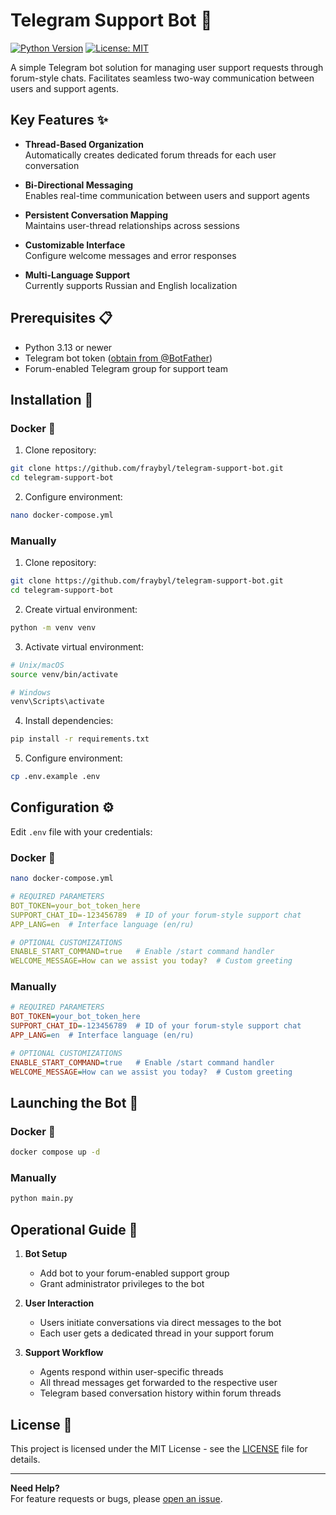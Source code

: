 # Telegram Support Bot 🤖

[![Python Version](https://img.shields.io/badge/python-3.13%2B-blue)](https://www.python.org/)
[![License: MIT](https://img.shields.io/badge/License-MIT-yellow.svg)](https://opensource.org/licenses/MIT)

A simple Telegram bot solution for managing user support requests through forum-style chats. Facilitates seamless two-way communication between users and support agents.

## Key Features ✨

- **Thread-Based Organization**  
  Automatically creates dedicated forum threads for each user conversation

- **Bi-Directional Messaging**  
  Enables real-time communication between users and support agents

- **Persistent Conversation Mapping**  
  Maintains user-thread relationships across sessions

- **Customizable Interface**  
  Configure welcome messages and error responses

- **Multi-Language Support**  
  Currently supports Russian and English localization

## Prerequisites 📋

- Python 3.13 or newer
- Telegram bot token ([obtain from @BotFather](https://t.me/BotFather))
- Forum-enabled Telegram group for support team

## Installation 🚀

### Docker 🐳

1. Clone repository:

```bash
git clone https://github.com/fraybyl/telegram-support-bot.git
cd telegram-support-bot
```

2. Configure environment:

```bash
nano docker-compose.yml
```

### Manually

1. Clone repository:
```bash
git clone https://github.com/fraybyl/telegram-support-bot.git
cd telegram-support-bot
```

2. Create virtual environment:
```bash
python -m venv venv
```

3. Activate virtual environment:
```bash
# Unix/macOS
source venv/bin/activate

# Windows
venv\Scripts\activate
```

4. Install dependencies:
```bash
pip install -r requirements.txt
```

5. Configure environment:
```bash
cp .env.example .env
```

## Configuration ⚙️

Edit `.env` file with your credentials:

### Docker 🐳

```bash
nano docker-compose.yml
```

```yml
# REQUIRED PARAMETERS
BOT_TOKEN=your_bot_token_here
SUPPORT_CHAT_ID=-123456789  # ID of your forum-style support chat
APP_LANG=en  # Interface language (en/ru)

# OPTIONAL CUSTOMIZATIONS
ENABLE_START_COMMAND=true   # Enable /start command handler
WELCOME_MESSAGE=How can we assist you today?  # Custom greeting
```

### Manually

```ini
# REQUIRED PARAMETERS
BOT_TOKEN=your_bot_token_here
SUPPORT_CHAT_ID=-123456789  # ID of your forum-style support chat
APP_LANG=en  # Interface language (en/ru)

# OPTIONAL CUSTOMIZATIONS
ENABLE_START_COMMAND=true   # Enable /start command handler
WELCOME_MESSAGE=How can we assist you today?  # Custom greeting
```

## Launching the Bot 🏁

### Docker 🐳

```bash
docker compose up -d
```

### Manually

```bash
python main.py
```

## Operational Guide 📖

1. **Bot Setup**  
   - Add bot to your forum-enabled support group
   - Grant administrator privileges to the bot

2. **User Interaction**  
   - Users initiate conversations via direct messages to the bot
   - Each user gets a dedicated thread in your support forum

3. **Support Workflow**  
   - Agents respond within user-specific threads
   - All thread messages get forwarded to the respective user
   - Telegram based conversation history within forum threads


## License 📄

This project is licensed under the MIT License - see the [LICENSE](LICENSE) file for details.

---

**Need Help?**  
For feature requests or bugs, please [open an issue](https://github.com/fraybyl/telegram-support-bot/issues).
